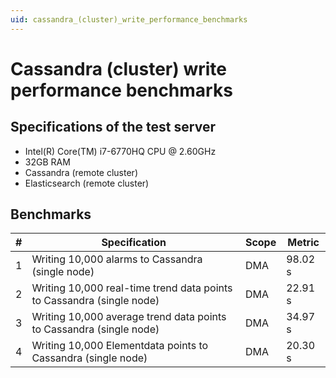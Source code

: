```yaml
---
uid: cassandra_(cluster)_write_performance_benchmarks
---
```


# Cassandra (cluster) write performance benchmarks

## Specifications of the test server

- Intel(R) Core(TM) i7-6770HQ CPU @ 2.60GHz 
- 32GB RAM
- Cassandra (remote cluster)
- Elasticsearch (remote cluster)

## Benchmarks

| \# | Specification | Scope | Metric |
| -- | ------------- | ----- | ------ |
| 1 | Writing 10,000 alarms to Cassandra (single node) | DMA | 98.02 s |
| 2 | Writing 10,000 real-time trend data points to Cassandra (single node) | DMA | 22.91 s |
| 3 | Writing 10,000 average trend data points to Cassandra (single node) | DMA | 34.97 s |
| 4 | Writing 10,000 Elementdata points to Cassandra (single node) | DMA | 20.30 s |
